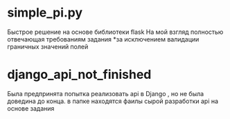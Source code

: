# simple_pi.py
Быстрое решение на основе библиотеки flask 
На мой взгляд полностью отвечающая требованиям задания
*за исключением валидации граничных значений полей

# django_api_not_finished
Была предпринята попытка реализовать api в Django , но не была доведина до конца.
в папке находятся фаилы сырой разработки api на основе задания 

